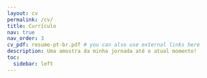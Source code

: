 ```yaml
---
layout: cv
permalink: /cv/
title: Currículo
nav: true
nav_order: 3
cv_pdf: resume-pt-br.pdf # you can also use external links here
description: Uma amostra da minha jornada até o atual momento! 
toc:
  sidebar: left
---
```

